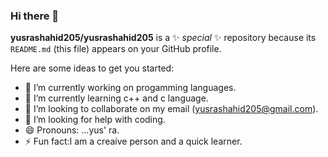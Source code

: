 ### Hi there 👋


**yusrashahid205/yusrashahid205** is a ✨ _special_ ✨ repository because its `README.md` (this file) appears on your GitHub profile.

Here are some ideas to get you started:

- 🔭 I’m currently working on progamming languages.
- 🌱 I’m currently learning c++ and c language.
- 👯 I’m looking to collaborate on my email (yusrashahid205@gmail.com).
- 🤔 I’m looking for help with coding.
- 😄 Pronouns: ...yus' ra.
- ⚡ Fun fact:I am a creaive person and a quick learner.
